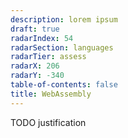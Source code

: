 ```yaml
---
description: lorem ipsum
draft: true
radarIndex: 54
radarSection: languages
radarTier: assess
radarX: 206
radarY: -340
table-of-contents: false
title: WebAssembly
---
```


TODO justification
